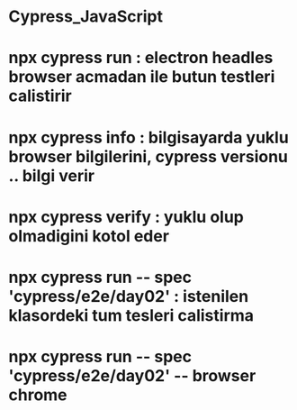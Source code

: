 # Cypress_JavaScript

# npx cypress run  : electron headles browser acmadan ile butun testleri calistirir
# npx cypress info : bilgisayarda yuklu browser bilgilerini, cypress versionu .. bilgi verir
# npx cypress verify : yuklu olup olmadigini kotol eder

# npx cypress run -- spec 'cypress/e2e/day02' : istenilen klasordeki tum tesleri calistirma
# npx cypress run -- spec 'cypress/e2e/day02' -- browser chrome

